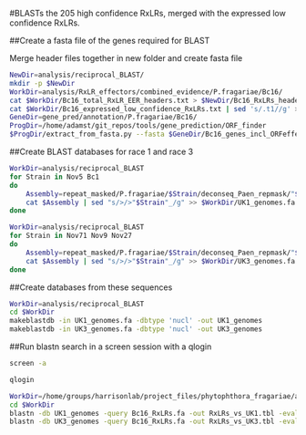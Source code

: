 #BLASTs the 205 high confidence RxLRs, merged with the expressed low confidence RxLRs.

##Create a fasta file of the genes required for BLAST

Merge header files together in new folder and create fasta file

```bash
NewDir=analysis/reciprocal_BLAST/
mkdir -p $NewDir
WorkDir=analysis/RxLR_effectors/combined_evidence/P.fragariae/Bc16/
cat $WorkDir/Bc16_total_RxLR_EER_headers.txt > $NewDir/Bc16_RxLRs_headers.txt
cat $WorkDir/Bc16_expressed_low_confidence_RxLRs.txt | sed 's/.t1//g' >> $NewDir/Bc16_RxLRs_headers.txt
GeneDir=gene_pred/annotation/P.fragariae/Bc16/
ProgDir=/home/adamst/git_repos/tools/gene_prediction/ORF_finder
$ProgDir/extract_from_fasta.py --fasta $GeneDir/Bc16_genes_incl_ORFeffectors.gene.fasta --headers $NewDir/Bc16_RxLRs_headers.txt > $NewDir/Bc16_RxLRs.fa
```

##Create BLAST databases for race 1 and race 3

```bash
WorkDir=analysis/reciprocal_BLAST
for Strain in Nov5 Bc1
do
    Assembly=repeat_masked/P.fragariae/$Strain/deconseq_Paen_repmask/"$Strain"_contigs_unmasked.fa
    cat $Assembly | sed "s/>/>"$Strain"_/g" >> $WorkDir/UK1_genomes.fa
done
```

```bash
WorkDir=analysis/reciprocal_BLAST
for Strain in Nov71 Nov9 Nov27
do
    Assembly=repeat_masked/P.fragariae/$Strain/deconseq_Paen_repmask/"$Strain"_contigs_unmasked.fa
    cat $Assembly | sed "s/>/>"$Strain"_/g" >> $WorkDir/UK3_genomes.fa
done
```

##Create databases from these sequences

```bash
WorkDir=analysis/reciprocal_BLAST
cd $WorkDir
makeblastdb -in UK1_genomes.fa -dbtype 'nucl' -out UK1_genomes
makeblastdb -in UK3_genomes.fa -dbtype 'nucl' -out UK3_genomes
```

##Run blastn search in a screen session with a qlogin

```bash
screen -a

qlogin

WorkDir=/home/groups/harrisonlab/project_files/phytophthora_fragariae/analysis/reciprocal_BLAST
cd $WorkDir
blastn -db UK1_genomes -query Bc16_RxLRs.fa -out RxLRs_vs_UK1.tbl -evalue 1e-10 -outfmt 6 -num_threads 1
blastn -db UK3_genomes -query Bc16_RxLRs.fa -out RxLRs_vs_UK3.tbl -evalue 1e-10 -outfmt 6 -num_threads 1
```
